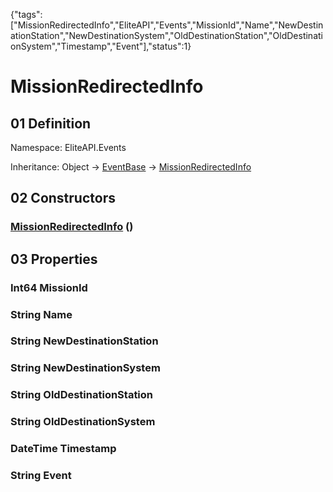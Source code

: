 {"tags":["MissionRedirectedInfo","EliteAPI","Events","MissionId","Name","NewDestinationStation","NewDestinationSystem","OldDestinationStation","OldDestinationSystem","Timestamp","Event"],"status":1}

# MissionRedirectedInfo

## 01 Definition

Namespace: <span class='code'>EliteAPI.Events</span>

Inheritance: <span class='code'>Object</span> → <span class='code'>[EventBase](../../EliteAPI/Events/EventBase.html)</span> → <span class='code'>[MissionRedirectedInfo](../../EliteAPI/Events/MissionRedirectedInfo.html)</span>

## 02 Constructors

### <span class='code'>[MissionRedirectedInfo](../../EliteAPI/Events/MissionRedirectedInfo.html)</span> ()

## 03 Properties

### <span class='code'>Int64</span> MissionId

### <span class='code'>String</span> Name

### <span class='code'>String</span> NewDestinationStation

### <span class='code'>String</span> NewDestinationSystem

### <span class='code'>String</span> OldDestinationStation

### <span class='code'>String</span> OldDestinationSystem

### <span class='code'>DateTime</span> Timestamp

### <span class='code'>String</span> Event

